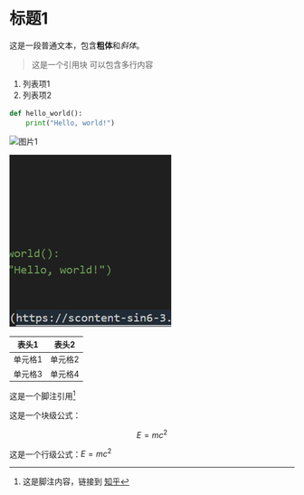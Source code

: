 # 标题1

这是一段普通文本，包含**粗体**和*斜体*。

> 这是一个引用块
> 可以包含多行内容

1. 列表项1
2. 列表项2


```python
def hello_world():
    print("Hello, world!")
```

![图片1](https://scontent-sin2-1.xx.fbcdn.net/v/t39.30808-6/528588289_741736272162394_779181786576839000_n.jpg?stp=dst-jpg_p526x296_tt6&_nc_cat=102&ccb=1-7&_nc_sid=127cfc&_nc_ohc=iG6SaMNS71EQ7kNvwGMWFDF&_nc_oc=AdlzUFrOJyYmlBcG_qWpoebzzODk7OSHAf1xcXCOC-HSsoDmfYEt-dnChI932u6YhJw&_nc_zt=23&_nc_ht=scontent-sin2-1.xx&_nc_gid=nN84OVJNGMAfeBOgQfEgDw&oh=00_AfWiU42nOWwiHFMXXz8On4F4u_HVaguET7Mi4ZmEfIDI_w&oe=689E14FF)

![图片2](./image.png)

| 表头1   | 表头2   |
| ------- | ------- |
| 单元格1 | 单元格2 |
| 单元格3 | 单元格4 |

这是一个脚注引用[^1]

这是一个块级公式：

$$
E=mc^2
$$

这是一个行级公式：$E=mc^2$

[^1]: 这是脚注内容，链接到 [知乎](https://www.zhihu.com)
